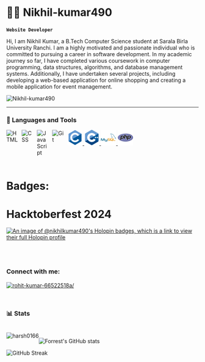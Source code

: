 
# 👨‍💻 Nikhil-kumar490 

**`Website Developer`**

Hi, I am Nikhil Kumar, a B.Tech Computer Science student at Sarala Birla University Ranchi. I am a highly motivated and passionate individual who is committed to pursuing a career in software development.
In my academic journey so far, I have completed various coursework in computer programming, data structures, algorithms, and database management systems. Additionally, I have undertaken several projects, including developing a web-based application for online shopping and creating a mobile application for event management.


<p align="left"> <img src="https://komarev.com/ghpvc/?username=Nikhil-kumar490&label=Profile%20views&color=0e75b6&style=flat" alt="Nikhil-kumar490" /> </p>

   <!-- <p align="left">
      <a href="https://github.com/Nikhil-kumar490?tab=repositories&sort=stargazers">
         <img alt="total stars" title="Total stars on GitHub" src="https://custom-icon-badges.demolab.com/github/stars/Nikhil-kumar490?color=55960c&style=for-the-badge&labelColor=488207&logo=star"/></a>
   </p> -->

---

### 🧰 Languages and Tools


<img align="left" alt="HTML" width="30px" style="padding-right:10px;" src="https://cdn.jsdelivr.net/gh/devicons/devicon/icons/html5/html5-plain.svg" />
<img align="left" alt="CSS" width="30px" style="padding-right:10px;" src="https://cdn.jsdelivr.net/gh/devicons/devicon/icons/css3/css3-plain.svg" />
<img align="left" alt="JavaScript" width="30px" style="padding-right:10px;" src="https://cdn.jsdelivr.net/gh/devicons/devicon/icons/javascript/javascript-plain.svg" />
<a href="https://www.cprogramming.com/" target="_blank" rel="noreferrer"> <img src="https://raw.githubusercontent.com/devicons/devicon/master/icons/c/c-original.svg" alt="c" width="40" height="40"/> </a> 
<a href="https://www.w3schools.com/cpp/" target="_blank" rel="noreferrer"> <img src="https://raw.githubusercontent.com/devicons/devicon/master/icons/cplusplus/cplusplus-original.svg" alt="cplusplus" width="40" height="40"/> </a> 
<a href="https://www.w3schools.com/css/" target="_blank" rel="noreferrer"> 
<a href="https://www.mysql.com/" target="_blank" rel="noreferrer"> <img src="https://raw.githubusercontent.com/devicons/devicon/master/icons/mysql/mysql-original-wordmark.svg" alt="mysql" width="40" height="40"/> </a> 
 <a href="https://www.php.net" target="_blank" rel="noreferrer"><img align="left" alt="Git" width="30px" style="padding-right:10px;" src="https://cdn.jsdelivr.net/gh/devicons/devicon/icons/git/git-original.svg" />
 <img src="https://raw.githubusercontent.com/devicons/devicon/master/icons/php/php-original.svg" alt="php" width="40" height="40"/> </a> 
 

<br><br>

# Badges:

# Hacktoberfest 2024

[![An image of @nikhilkumar490's Holopin badges, which is a link to view their full Holopin profile](https://holopin.me/nikhilkumar490)](https://holopin.io/@nikhilkumar490)

<br><br>

<h3 align="left">Connect with me:</h3>
<p align="left">
<a href="https://www.linkedin.com/in/nikhil-kumar-798ab2277" target="blank"><img align="center" src="https://upload.wikimedia.org/wikipedia/commons/thumb/c/ca/LinkedIn_logo_initials.png/800px-LinkedIn_logo_initials.png" alt="rohit-kumar-66522518a/" height="30" width="40" /></a>
</p><br>

### 📊 Stats
<br>

<img align="left" src="https://github-readme-stats.vercel.app/api/top-langs?username=Nikhil-kumar490&show_icons=true&locale=en&theme=gruvbox&layout=compact" alt="harsh0166"/>

![Forrest's GitHub stats](https://github-readme-stats.vercel.app/api?username=Nikhil-kumar490&show_icons=true&theme=gruvbox)

 ![GitHub Streak](https://streak-stats.demolab.com?user=Nikhil-kumar490&theme=gruvbox&border_radius=4.5)





